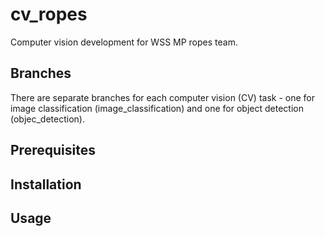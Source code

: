 # cv_ropes
Computer vision development for WSS MP ropes team.

## Branches
There are separate branches for each computer vision (CV) task - one for image classification (image_classification) and one for object detection (objec_detection).

## Prerequisites

## Installation

## Usage

